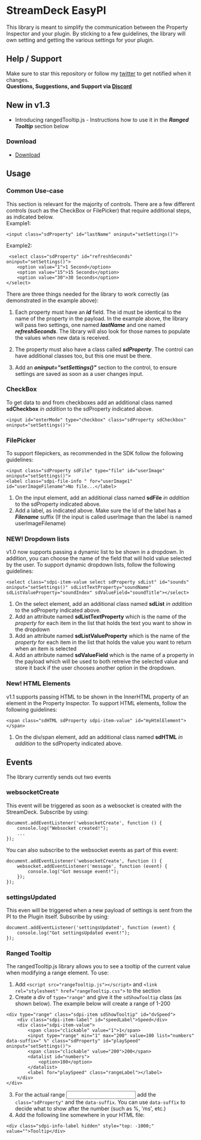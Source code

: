 # StreamDeck EasyPI

This library is meant to simplify the communication between the Property Inspector and your plugin.
By sticking to a few guidelines, the library will own setting and getting the various settings for your plugin.

## Help / Support
Make sure to star this repository or follow my [twitter](https://twitter.com/realBarRaider) to get notified when it changes.  
**Questions, Suggestions, and Support via [Discord](http://discord.barraider.com)**

## New in v1.3
- Introducing rangedTooltip.js - Instructions how to use it in the ***Ranged Tooltip*** section below

### Download
* [Download](https://github.com/BarRaider/streamdeck-easypi/raw/master/src/sdtools.common.js)


## Usage
### Common Use-case
This section is relevant for the majority of controls. There are a few different controls (such as the CheckBox or FilePicker) that require additional steps, as indicated below.   
Example1:  
```
<input class="sdProperty" id="lastName" oninput="setSettings()">
```

Example2:  
```
 <select class="sdProperty" id="refreshSeconds" oninput="setSettings()">
	<option value="1">1 Second</option>
	<option value="15">15 Seconds</option>
	<option value="30">30 Seconds</option>
</select>

```

There are three things needed for the library to work correctly (as demonstrated in the example above):
1. Each property must have an ***id*** field. The id must be identical to the name of the property in the payload. In the example above, the library will pass two settings, one named ***lastName*** and one named ***refreshSeconds***. The library will also look for those names to populate the values when new data is received.

2. The property must also have a class called ***sdProperty***. The control can have additional classes too, but this one must be there.

3. Add an ***oninput="setSettings()"*** section to the control, to ensure settings are saved as soon as a user changes input.

### CheckBox
To get data to and from checkboxes add an additional class named **sdCheckbox** _in addition_ to the sdProperty indicated above.

```
<input id="enterMode" type="checkbox" class="sdProperty sdCheckbox" oninput="setSettings()">
```

### FilePicker
To support filepickers, as recommended in the SDK follow the following guidelines:

```
<input class="sdProperty sdFile" type="file" id="userImage" oninput="setSettings()">
<label class="sdpi-file-info " for="userImage1" id="userImageFilename">No file...</label>
```

1. On the input element, add an additional class named **sdFile** _in addition_ to the sdProperty indicated above.
2. Add a label, as indicated above. Make sure the Id of the label has a ***Filename*** suffix (If the input is called userImage than the label is named userImageFilename)

### NEW! Dropdown lists
v1.0 now supports passing a dynamic list to be shown in a dropdown. In addition, you can choose the name of the field that will hold value selected by the user.
To support dynamic dropdown lists, follow the following guidelines:

```
<select class="sdpi-item-value select sdProperty sdList" id="sounds" oninput="setSettings()" sdListTextProperty="soundName" sdListValueProperty="soundIndex" sdValueField="soundTitle"></select>
```

1. On the select element, add an additional class named **sdList** _in addition_ to the sdProperty indicated above.
2. Add an attribute named **sdListTextProperty** which is the name of the *property* for each item in the list that holds the text you want to show in the dropdown
3. Add an attribute named **sdListValueProperty** which is the name of the *property* for each item in the list that holds the value you want to return when an item is selected
4. Add an attribute named **sdValueField** which is the name of a property in the payload which will be used to both retreive the selected value and store it back if the user chooses another option in the dropdown.

### New! HTML Elements
v1.1 supports passing HTML to be shown in the InnerHTML property of an element in the Property Inspector.
To support HTML elements, follow the following guidelines:

```
<span class="sdHTML sdProperty sdpi-item-value" id="myHtmlElement"></span>
```

1. On the div/span element, add an additional class named **sdHTML** _in addition_ to the sdProperty indicated above.

## Events
The library currently sends out two events
### websocketCreate
This event will be triggered as soon as a websocket is created with the StreamDeck.
Subscribe by using: 
```
document.addEventListener('websocketCreate', function () {
	console.log("Websocket created!");
	...
});
```

You can also subscribe to the websocket events as part of this event:

```
document.addEventListener('websocketCreate', function () {
	websocket.addEventListener('message', function (event) {
		console.log("Got message event!");
	});
});
```

### settingsUpdated
This even will be triggered when a new payload of settings is sent from the PI to the Plugin itself.
Subscribe by using: 

```
document.addEventListener('settingsUpdated', function (event) {
    console.log("Got settingsUpdated event!");
});
```

### Ranged Tooltip
The rangedTooltip.js library allows you to see a tooltip of the current value when modifying a range element.
To use:
1. Add `<script src="rangeTooltip.js"></script>` and `<link rel="stylesheet" href="rangeTooltip.css">` to the <head> section  
2. Create a div of `type="range"` and give it the `sdShowTooltip` class (as shown below). The example below will create a range of 1-200
```
<div type="range" class="sdpi-item sdShowTooltip" id="dvSpeed">
	<div class="sdpi-item-label" id="speedLabel">Speed</div>
	<div class="sdpi-item-value">
		<span class="clickable" value="1">1</span>
		<input type="range" min="1" max="200" value=100 list="numbers" data-suffix=" %" class="sdProperty" id="playSpeed" oninput="setSettings()">
		<span class="clickable" value="200">200</span>
		<datalist id="numbers">
			<option>100</option>
		</datalist>
		<label for="playSpeed" class="rangeLabel"></label>
	</div>
</div>
```  
3. For the actual range <input> add the `class="sdProperty"` and the `data-suffix`. You can use `data-suffix` to decide what to show after the number (such as %, 'ms', etc.)
4. Add the following line somewhere in your HTML file:  
```
<div class="sdpi-info-label hidden" style="top: -1000;" value="">Tooltip</div>
```
		
